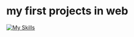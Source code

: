 # my first projects in web
[![My Skills](https://skillicons.dev/icons?i=js,html,css,wasm)](https://skillicons.dev)
